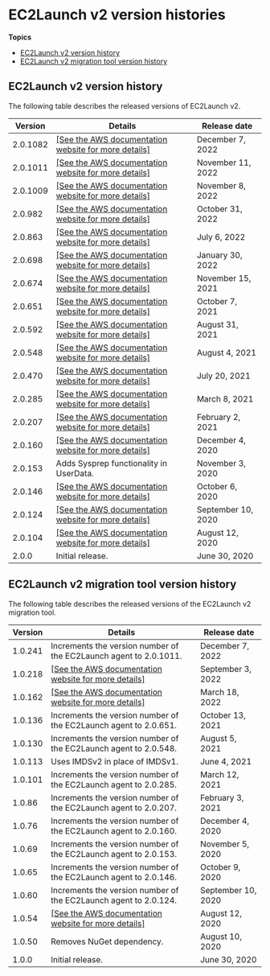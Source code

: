 # EC2Launch v2 version histories<a name="ec2launchv2-versions"></a>

**Topics**
+ [EC2Launch v2 version history](#ec2launchv2-version-history)
+ [EC2Launch v2 migration tool version history](#ec2launchv2-migration-tool-version-history)

## EC2Launch v2 version history<a name="ec2launchv2-version-history"></a>

The following table describes the released versions of EC2Launch v2\.


| Version | Details | Release date | 
| --- | --- | --- | 
| 2\.0\.1082 | [\[See the AWS documentation website for more details\]](http://docs.aws.amazon.com/AWSEC2/latest/WindowsGuide/ec2launchv2-versions.html) | December 7, 2022 | 
| 2\.0\.1011 | [\[See the AWS documentation website for more details\]](http://docs.aws.amazon.com/AWSEC2/latest/WindowsGuide/ec2launchv2-versions.html) | November 11, 2022 | 
| 2\.0\.1009 | [\[See the AWS documentation website for more details\]](http://docs.aws.amazon.com/AWSEC2/latest/WindowsGuide/ec2launchv2-versions.html) | November 8, 2022 | 
| 2\.0\.982 | [\[See the AWS documentation website for more details\]](http://docs.aws.amazon.com/AWSEC2/latest/WindowsGuide/ec2launchv2-versions.html) | October 31, 2022 | 
| 2\.0\.863 | [\[See the AWS documentation website for more details\]](http://docs.aws.amazon.com/AWSEC2/latest/WindowsGuide/ec2launchv2-versions.html) | July 6, 2022 | 
| 2\.0\.698 | [\[See the AWS documentation website for more details\]](http://docs.aws.amazon.com/AWSEC2/latest/WindowsGuide/ec2launchv2-versions.html) | January 30, 2022 | 
| 2\.0\.674 | [\[See the AWS documentation website for more details\]](http://docs.aws.amazon.com/AWSEC2/latest/WindowsGuide/ec2launchv2-versions.html) | November 15, 2021 | 
| 2\.0\.651 | [\[See the AWS documentation website for more details\]](http://docs.aws.amazon.com/AWSEC2/latest/WindowsGuide/ec2launchv2-versions.html) | October 7, 2021 | 
| 2\.0\.592 | [\[See the AWS documentation website for more details\]](http://docs.aws.amazon.com/AWSEC2/latest/WindowsGuide/ec2launchv2-versions.html) | August 31, 2021 | 
| 2\.0\.548 | [\[See the AWS documentation website for more details\]](http://docs.aws.amazon.com/AWSEC2/latest/WindowsGuide/ec2launchv2-versions.html) | August 4, 2021 | 
| 2\.0\.470 | [\[See the AWS documentation website for more details\]](http://docs.aws.amazon.com/AWSEC2/latest/WindowsGuide/ec2launchv2-versions.html) | July 20, 2021 | 
| 2\.0\.285 | [\[See the AWS documentation website for more details\]](http://docs.aws.amazon.com/AWSEC2/latest/WindowsGuide/ec2launchv2-versions.html) | March 8, 2021 | 
| 2\.0\.207 | [\[See the AWS documentation website for more details\]](http://docs.aws.amazon.com/AWSEC2/latest/WindowsGuide/ec2launchv2-versions.html) | February 2, 2021 | 
| 2\.0\.160 | [\[See the AWS documentation website for more details\]](http://docs.aws.amazon.com/AWSEC2/latest/WindowsGuide/ec2launchv2-versions.html) | December 4, 2020 | 
| 2\.0\.153 | Adds Sysprep functionality in UserData\. | November 3, 2020 | 
| 2\.0\.146 |  [\[See the AWS documentation website for more details\]](http://docs.aws.amazon.com/AWSEC2/latest/WindowsGuide/ec2launchv2-versions.html)  | October 6, 2020 | 
| 2\.0\.124 |  [\[See the AWS documentation website for more details\]](http://docs.aws.amazon.com/AWSEC2/latest/WindowsGuide/ec2launchv2-versions.html)  | September 10, 2020 | 
| 2\.0\.104 |  [\[See the AWS documentation website for more details\]](http://docs.aws.amazon.com/AWSEC2/latest/WindowsGuide/ec2launchv2-versions.html)  | August 12, 2020 | 
| 2\.0\.0 | Initial release\. | June 30, 2020 | 

## EC2Launch v2 migration tool version history<a name="ec2launchv2-migration-tool-version-history"></a>

The following table describes the released versions of the EC2Launch v2 migration tool\.


| Version | Details | Release date | 
| --- | --- | --- | 
| 1\.0\.241 | Increments the version number of the EC2Launch agent to 2\.0\.1011\. | December 7, 2022 | 
| 1\.0\.218 | [\[See the AWS documentation website for more details\]](http://docs.aws.amazon.com/AWSEC2/latest/WindowsGuide/ec2launchv2-versions.html) | September 3, 2022 | 
| 1\.0\.162 | [\[See the AWS documentation website for more details\]](http://docs.aws.amazon.com/AWSEC2/latest/WindowsGuide/ec2launchv2-versions.html) | March 18, 2022 | 
| 1\.0\.136 | Increments the version number of the EC2Launch agent to 2\.0\.651\. | October 13, 2021 | 
| 1\.0\.130 | Increments the version number of the EC2Launch agent to 2\.0\.548\. | August 5, 2021 | 
| 1\.0\.113 | Uses IMDSv2 in place of IMDSv1\. | June 4, 2021 | 
| 1\.0\.101 | Increments the version number of the EC2Launch agent to 2\.0\.285\. | March 12, 2021 | 
| 1\.0\.86 | Increments the version number of the EC2Launch agent to 2\.0\.207\. | February 3, 2021 | 
| 1\.0\.76 | Increments the version number of the EC2Launch agent to 2\.0\.160\. | December 4, 2020 | 
| 1\.0\.69 | Increments the version number of the EC2Launch agent to 2\.0\.153\. | November 5, 2020 | 
| 1\.0\.65 | Increments the version number of the EC2Launch agent to 2\.0\.146\. | October 9, 2020 | 
| 1\.0\.60 | Increments the version number of the EC2Launch agent to 2\.0\.124\. | September 10, 2020 | 
| 1\.0\.54 |  [\[See the AWS documentation website for more details\]](http://docs.aws.amazon.com/AWSEC2/latest/WindowsGuide/ec2launchv2-versions.html) | August 12, 2020 | 
| 1\.0\.50 | Removes NuGet dependency\. | August 10, 2020 | 
| 1\.0\.0 | Initial release\. | June 30, 2020 | 